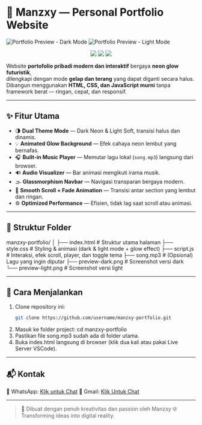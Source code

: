 # 🌌 Manzxy — Personal Portfolio Website

![Portfolio Preview - Dark Mode](preview-dark.png)
![Portfolio Preview - Light Mode](preview-light.png)

<p align="center">
  <img src="https://img.shields.io/badge/HTML5-Modern-red?style=flat-square&logo=html5" />
  <img src="https://img.shields.io/badge/CSS3-Neon%20Glow-blue?style=flat-square&logo=css3" />
  <img src="https://img.shields.io/badge/JavaScript-Interactive-yellow?style=flat-square&logo=javascript" />
</p>

Website **portofolio pribadi modern dan interaktif** bergaya **neon glow futuristik**,  
dilengkapi dengan mode **gelap dan terang** yang dapat diganti secara halus.  
Dibangun menggunakan **HTML, CSS, dan JavaScript murni** tanpa framework berat — ringan, cepat, dan responsif.

---

## ✨ Fitur Utama
- 🌗 **Dual Theme Mode** — Dark Neon & Light Soft, transisi halus dan dinamis.
- 💡 **Animated Glow Background** — Efek cahaya neon lembut yang bernafas.
- 🎧 **Built-in Music Player** — Memutar lagu lokal (`song.mp3`) langsung dari browser.
- 🔊 **Audio Visualizer** — Bar animasi mengikuti irama musik.
- 🌫️ **Glassmorphism Navbar** — Navigasi transparan bergaya modern.
- 🧭 **Smooth Scroll + Fade Animation** — Transisi antar section yang lembut dan ringan.
- ⚙️ **Optimized Performance** — Efisien, tidak lag saat scroll atau animasi.

---

## 📁 Struktur Folder

manzxy-portfolio/ │ ├── index.html      # Struktur utama halaman ├── style.css       # Styling & animasi (dark & light mode + glow effect) ├── script.js       # Interaksi, efek scroll, player, dan toggle tema ├── song.mp3        # (Opsional) Lagu yang ingin diputar ├── preview-dark.png  # Screenshot versi dark └── preview-light.png # Screenshot versi light

---

## 🚀 Cara Menjalankan
1. Clone repository ini:
   ```bash
   git clone https://github.com/username/manzxy-portfolio.git
2. Masuk ke folder project:
cd manzxy-portfolio
3. Pastikan file song.mp3 sudah ada di folder utama.
4. Buka index.html langsung di browser (klik dua kali atau pakai Live Server VSCode).

--- 

## 📬 Kontak

📱 WhatsApp: [Klik untuk Chat](https://wa.me/6288989721627)
🐙 Gmail: [Klik Untuk Chat](humanznodejs@gmail.com)



---

> 🪩 Dibuat dengan penuh kreativitas dan passion oleh Manzxy
🌐 Transforming ideas into digital reality.
